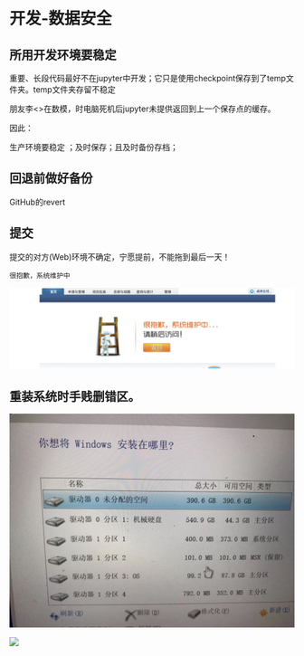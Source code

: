 # 开发-数据安全


## 所用开发环境要稳定

重要、长段代码最好不在jupyter中开发；它只是使用checkpoint保存到了temp文件夹。temp文件夹存留不稳定

朋友李<>在数模，时电脑死机后jupyter未提供返回到上一个保存点的缓存。


因此：

生产环境要稳定 ；及时保存；且及时备份存档；






## 回退前做好备份

GitHub的revert


## 提交

提交的对方(Web)环境不确定，宁愿提前，不能拖到最后一天！

```
很抱歉，系统维护中
```
![](在线申请不拖.jpg)




## 重装系统时手贱删错区。

![](安装系统选择磁盘.jpg)

![](恢复耗时耗力.jpg)